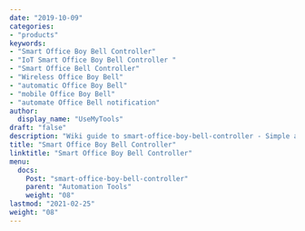 ```yaml
---
date: "2019-10-09"
categories:
- "products"
keywords:
- "Smart Office Boy Bell Controller"
- "IoT Smart Office Boy Bell Controller "
- "Smart Office Bell Controller"
- "Wireless Office Boy Bell"
- "automatic Office Boy Bell"
- "mobile Office Boy Bell"
- "automate Office Bell notification"
author:
  display_name: "UseMyTools"
draft: "false"
description: "Wiki guide to smart-office-boy-bell-controller - Simple and easy device to make your building, offices, schools, hospitals, hotels helper (office boy) bell smart and control it from your mobile/tablet or PC. It has built-in Notification system to notify helper over to mobile with caller name."
title: "Smart Office Boy Bell Controller"
linktitle: "Smart Office Boy Bell Controller"
menu:
  docs:
    Post: "smart-office-boy-bell-controller"
    parent: "Automation Tools"
    weight: "08"
lastmod: "2021-02-25"
weight: "08"
---
```


